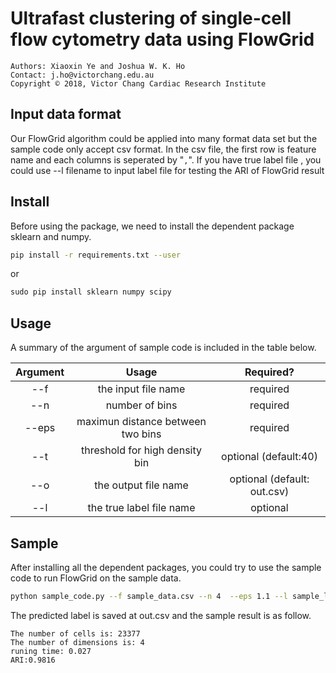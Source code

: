 # Ultrafast clustering of single-cell flow cytometry data using FlowGrid
    Authors: Xiaoxin Ye and Joshua W. K. Ho
    Contact: j.ho@victorchang.edu.au
    Copyright © 2018, Victor Chang Cardiac Research Institute
## Input data format
Our FlowGrid algorithm could be applied into many format data set but the sample code only accept csv format. In the csv file, the first row is feature name and each columns is seperated by "`,`". If you have true label file , you could use --l filename to input label file for testing the ARI of FlowGrid result

## Install
Before using the package, we need to install the dependent package sklearn and numpy.
``` Bash
pip install -r requirements.txt --user
```
or
``` Python
sudo pip install sklearn numpy scipy
```
## Usage
A summary of the argument of sample code is included in the table below.
 

|Argument | Usage| Required? |
| :----: | :----: | :----: |
|--f | the input file name| required |
|--n | number of bins | required |
|--eps | maximun distance between two bins| required |
|--t | threshold for high density bin| optional (default:40) |
|--o | the output file name| optional (default: out.csv) |
|--l | the true label file name| optional |

## Sample
After installing all the dependent packages, you could try to use the sample code to run FlowGrid on the sample data.
``` bash
python sample_code.py --f sample_data.csv --n 4  --eps 1.1 --l sample_label.csv
```
The predicted label is saved at out.csv and the sample result is as follow.
``` 
The number of cells is: 23377
The number of dimensions is: 4
runing time: 0.027
ARI:0.9816
``` 
